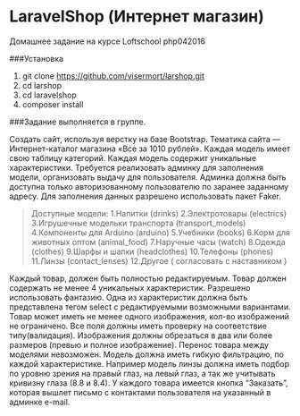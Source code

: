 # LaravelShop (Интернет магазин)

Домашнее задание на курсе Loftschool php042016

###Установка

1. git clone https://github.com/visermort/larshop.git
2. cd larshop
3. cd laravelshop
4. composer install

###Задание выполняется в группе.

Создать сайт, используя верстку на базе Bootstrap.
Тематика сайта — Интернет-каталог магазина «Все за 1010 рублей».
Каждая модель имеет свою таблицу  категорий. Каждая модель содержит уникальные характеристики.
Требуется реализовать админку для заполнения модели, организовать выдачу для пользователя.
Aдминка должна быть доступна только авторизованному пользователю по заранее заданному адресу.
Для заполнения данных разрешено использовать пакет Faker.

>Доступные модели:
>1.Напитки (drinks)
>2.Электротовары (electrics)
>3.Игрушечные 	модельки транспорта (transport_models)
>4.Компоненты 	для Arduino (arduino)
>5.Учебники (books)
>6.Корм для животных оптом (animal_food)
>7.Наручные часы (watch)
>8.Одежда (clothes)
>9.Шарфы и шапки (headclothes)
>10.Телефоны (phones)
>11.Линзы 	(contact_lenses)
>12.Другое ( согласовать с наставником )


Каждый товар, должен быть полностью редактируемым.
Товар должен содержать не менее 4 уникальных характеристик.
Разрешено использовать фантазию.
Одна из характеристик должна быть представлена тегом select с редактируемыми возможными вариантами.
Товар может иметь не менее одного изображения, кол-во изображений не ограничено.
Все поля должны иметь проверку на соответствие типу(валидация).
Изображения должны обрезаться в два или более размеров (превью и полное изображение).
Перенос товара между моделями невозможен. Модель должна иметь гибкую фильтрацию, по каждой характеристике.
Например модель линзы должна иметь подбор по уровню зрения на правый глаз, на левый глаз, а так же учитывать кривизну глаза (8.8 и 8.4).
У каждого товара имеется кнопка “Заказать”, которая вышлет письмо с контактами пользователя на указанный в админке e-mail.